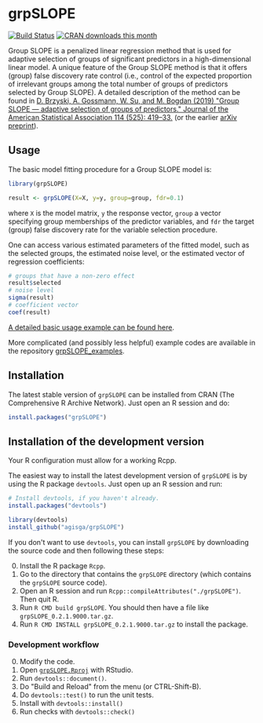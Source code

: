 # grpSLOPE

[![Build Status](https://travis-ci.org/agisga/grpSLOPE.svg?branch=master)](https://travis-ci.org/agisga/grpSLOPE)
[![CRAN downloads this month](http://cranlogs.r-pkg.org/badges/grpSLOPE)](https://CRAN.R-project.org/package=grpSLOPE)

Group SLOPE is a penalized linear regression method that is used for adaptive selection of groups of significant predictors in a high-dimensional linear model. A unique feature of the Group SLOPE method is that it offers (group) false discovery rate control (i.e., control of the expected proportion of irrelevant groups among the total number of groups of predictors selected by Group SLOPE).
A detailed description of the method can be found in [D. Brzyski, A. Gossmann, W. Su, and M. Bogdan (2019) "Group SLOPE &mdash; adaptive selection of groups of predictors." Journal of the American Statistical Association 114 (525): 419–33.](http://dx.doi.org/10.1080/01621459.2017.1411269) (or the earlier [arXiv preprint](https://arxiv.org/abs/1610.04960)).

## Usage

The basic model fitting procedure for a Group SLOPE model is:

```R
library(grpSLOPE)

result <- grpSLOPE(X=X, y=y, group=group, fdr=0.1)
```

where `X` is the model matrix, `y` the response vector, `group` a vector specifying group memberships of the predictor variables, and `fdr` the target (group) false discovery rate for the variable selection procedure.

One can access various estimated parameters of the fitted model, such as the selected groups, the estimated noise level, or the estimated vector of regression coefficients:

```R
# groups that have a non-zero effect
result$selected
# noise level
sigma(result)
# coefficient vector
coef(result)
```

[A detailed basic usage example can be found here](https://agisga.github.io/grpSLOPE/basic-usage/).

More complicated (and possibly less helpful) example codes are available in the repository [grpSLOPE_examples](https://github.com/agisga/grpSLOPE_examples).

## Installation

The latest stable version of `grpSLOPE` can be installed from CRAN (The Comprehensive R Archive Network). Just open an R session and do:

```R
install.packages("grpSLOPE")
```

## Installation of the development version

Your R configuration must allow for a working Rcpp.

The easiest way to install the latest development version of `grpSLOPE` is by using the R package `devtools`. Just open up an R session and run:

```R
# Install devtools, if you haven't already.
install.packages("devtools")

library(devtools)
install_github("agisga/grpSLOPE")
```

If you don't want to use `devtools`, you can install `grpSLOPE` by downloading the source code and then following these steps:

0. Install the R package `Rcpp`.
1. Go to the directory that contains the `grpSLOPE` directory (which contains the `grpSLOPE` source code).
2. Open an R session and run `Rcpp::compileAttributes("./grpSLOPE")`. Then quit R.
3. Run `R CMD build grpSLOPE`. You should then have a file like `grpSLOPE_0.2.1.9000.tar.gz`.
4. Run `R CMD INSTALL grpSLOPE_0.2.1.9000.tar.gz` to install the package.

### Development workflow

0. Modify the code.
1. Open [`grpSLOPE.Rproj`](https://github.com/agisga/grpSLOPE/blob/master/grpSLOPE.Rproj) with RStudio.
2. Run `devtools::document()`.
3. Do "Build and Reload" from the menu (or CTRL-Shift-B).
4. Do `devtools::test()` to run the unit tests.
5. Install with `devtools::install()`
6. Run checks with `devtools::check()`
